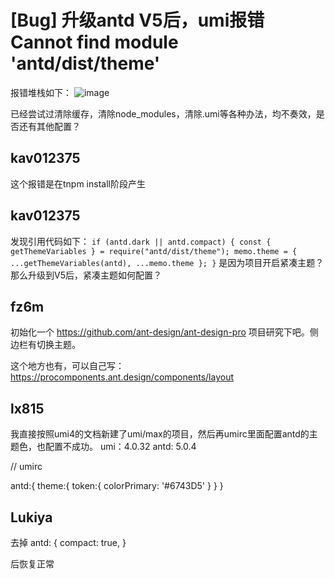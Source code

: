 # [Bug] 升级antd V5后，umi报错Cannot find module 'antd/dist/theme'

报错堆栈如下：
![image](https://user-images.githubusercontent.com/11656089/203925580-c7d51263-e4b6-447b-ac9b-b170303c9d84.png)

已经尝试过清除缓存，清除node_modules，清除.umi等各种办法，均不奏效，是否还有其他配置？

## kav012375

这个报错是在tnpm install阶段产生

## kav012375

发现引用代码如下：
`if (antd.dark || antd.compact) {
      const { getThemeVariables } = require("antd/dist/theme");
      memo.theme = {
        ...getThemeVariables(antd),
        ...memo.theme
      };
    }`
是因为项目开启紧凑主题？那么升级到V5后，紧凑主题如何配置？

## fz6m

初始化一个 https://github.com/ant-design/ant-design-pro 项目研究下吧。侧边栏有切换主题。

这个地方也有，可以自己写：https://procomponents.ant.design/components/layout

## lx815

我直接按照umi4的文档新建了umi/max的项目，然后再umirc里面配置antd的主题色，也配置不成功。
umi：4.0.32
antd: 5.0.4

// umirc

antd:{
theme:{
token:{
colorPrimary: '#6743D5'
}
}
}

## Lukiya

去掉
antd: {
compact: true,
}

后恢复正常
